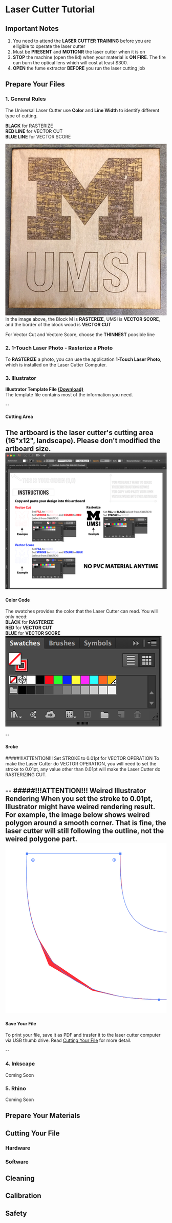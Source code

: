 # Laser Cutter Tutorial

## Important Notes
1. You need to attend the **LASER CUTTER TRAINING** before you are elligible to operate the laser cutter
2. Must be **PRESENT** and **MOTIONR** the laser cutter when it is on
3. **STOP** the machine (open the lid) when your material is **ON FIRE**. The fire can burn the optical lens which will cost at least $300.
4. **OPEN** the fume extractor **BEFORE** you run the laser cutting job

## Prepare Your Files
### 1. General Rules
The Universal Laser Cutter use **Color** and **Line Width** to identify different type of cutting.

**BLACK** for RASTERIZE  
**RED LINE** for VECTOR CUT  
**BLUE LINE** for VECTOR SCORE  

![Demo](img/LaserCutDemo.JPG)
In the image above, the Block M is **RASTERIZE**, UMSI is **VECTOR SCORE**, and the border of the block wood is **VECTOR CUT**

For Vector Cut and Vectore Score, choose the **THINNEST** poosible line

### 2. 1-Touch Laser Photo - Rasterize a Photo
To **RASTERIZE** a photo, you can use the application **1-Touch Laser Photo**, which is installed on the Laser Cutter Computer.

### 3. Illustrator
**Illustrator Template File** [**(Download)**](LaserInfo/VLS230.ait)  
The template file contains most of the information you need.

--
#### Cutting Area
The artboard is the laser cutter's cutting area (**16"x12"**, landscape). Please don't modified the artboard size. ![Cutting Area](img/CuttingArea.png)
--
#### Color Code
The swatches provides the color that the Laser Cutter can read. You will only need:  
**BLACK** for **RASTERIZE**  
**RED** for **VECTOR CUT**  
**BLUE** for **VECTOR SCORE**  
![Swatches](img/Swatches.png)

--
#### Sroke
#####!!!ATTENTION!!! Set STROKE to 0.01pt for VECTOR OPERATION
To make the Laser Cutter do VECTOR OPERATION, you will need to set the stroke to 0.01pt, any value other than 0.01pt will make the Laser Cutter do RASTERIZING CUT.

--
#####!!!ATTENTION!!! Weired Illustrator Rendering
When you set the stroke to 0.01pt, Illustrator might have weired rendering result. For example, the image below shows weired polygon around a smooth corner. That is fine, the laser cutter will still following the outline, not the weired polygone part.
![Weired Illustrator Rendering](img/WeiredAIRender.png)
--
#### Save Your File
To print your file, save it as PDF and trasfer it to the laser cutter computer via USB thumb drive. Read [Cutting Your File](#cutting_your_file) for more detail.

--
###  4. Inkscape
Coming Soon
### 5. Rhino
Coming Soon

## Prepare Your Materials

## Cutting Your File<a name="cutting_your_file"></a>
### Hardware
### Software

## Cleaning
## Calibration
## Safety





